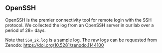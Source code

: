 ## OpenSSH

OpenSSH is the premier connectivity tool for remote login with the SSH protocol. We collected the log from an OpenSSH server in our lab over a period of 28+ days. 

Note that `SSH_2k.log` is a sample log. The raw logs can be requested from Zenodo: https://doi.org/10.5281/zenodo.1144100



